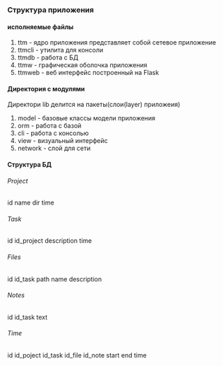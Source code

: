 ### Структура приложения

#### исполняемые файлы
1. ttm - ядро приложения представляет собой сетевое приложение
1. ttmcli - утилита для консоли
1. ttmdb - работа с БД
1. ttmw - графическая оболочка приложения
2. ttmweb - веб интерфейс построенный на Flask

#### Директория с модулями

Директори lib делится на пакеты(слои(layer) приложеия)

1. model - базовые классы модели приложения
1. orm - работа с базой
1. cli - работа с консолью
1. view - визуальный интерфейс
1. network - слой для сети

#### Структура БД

###### Project
id
name
dir
time

###### Task
id
id_project
description
time

###### Files
id
id_task
path
name
description

###### Notes
id
id_task
text

###### Time
id
id_poject
id_task
id_file
id_note
start
end
time
